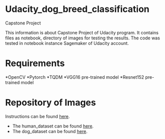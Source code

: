 # Udacity_dog_breed_classification
Capstone Project 

This information is about Capstone Project of Udacity program. It contains files as notebook, directory of images for testing the results. The code was tested in notebook instance Sagemaker of Udacity account.


# Requirements

*OpenCV
*Pytorch
*TQDM 
*VGG16 pre-trained model
*Resnet152 pre-trained model 

# Repository of Images

Instructions can be found [here](https://github.com/udacity/deep-learning-v2-pytorch/tree/master/project-dog-classification).

* The human_dataset can be found [here](http://vis-www.cs.umass.edu/lfw/lfw.tgz).
* The dog_dataset can be found [here](https://s3-us-west-1.amazonaws.com/udacity-aind/dog-project/dogImages.zip).

